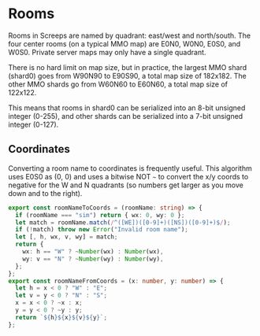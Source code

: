 # Rooms

Rooms in Screeps are named by quadrant: east/west and north/south. The four center rooms (on a typical MMO map) are E0N0, W0N0, E0S0, and W0S0. Private server maps may only have a single quadrant.

There is no hard limit on map size, but in practice, the largest MMO shard (shard0) goes from W90N90 to E90S90, a total map size of 182x182. The other MMO shards go from W60N60 to E60N60, a total map size of 122x122.

This means that rooms in shard0 can be serialized into an 8-bit unsigned integer (0-255), and other shards can be serialized into a 7-bit unsigned integer (0-127).

## Coordinates

Converting a room name to coordinates is frequently useful. This algorithm uses E0S0 as (0, 0) and uses a bitwise NOT `~` to convert the x/y coords to negative for the W and N quadrants (so numbers get larger as you move down and to the right).

```ts
export const roomNameToCoords = (roomName: string) => {
  if (roomName === "sim") return { wx: 0, wy: 0 };
  let match = roomName.match(/^([WE])([0-9]+)([NS])([0-9]+)$/);
  if (!match) throw new Error("Invalid room name");
  let [, h, wx, v, wy] = match;
  return {
    wx: h == "W" ? ~Number(wx) : Number(wx),
    wy: v == "N" ? ~Number(wy) : Number(wy),
  };
};
export const roomNameFromCoords = (x: number, y: number) => {
  let h = x < 0 ? "W" : "E";
  let v = y < 0 ? "N" : "S";
  x = x < 0 ? ~x : x;
  y = y < 0 ? ~y : y;
  return `${h}${x}${v}${y}`;
};
```
